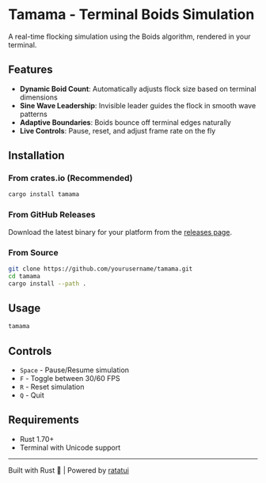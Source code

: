 # Tamama - Terminal Boids Simulation

A real-time flocking simulation using the Boids algorithm, rendered in your terminal.

## Features

- **Dynamic Boid Count**: Automatically adjusts flock size based on terminal dimensions
- **Sine Wave Leadership**: Invisible leader guides the flock in smooth wave patterns
- **Adaptive Boundaries**: Boids bounce off terminal edges naturally
- **Live Controls**: Pause, reset, and adjust frame rate on the fly

## Installation

### From crates.io (Recommended)

```bash
cargo install tamama
```

### From GitHub Releases

Download the latest binary for your platform from the [releases page](https://github.com/yourusername/tamama/releases).

### From Source

```bash
git clone https://github.com/yourusername/tamama.git
cd tamama
cargo install --path .
```

## Usage

```bash
tamama
```

## Controls

- `Space` - Pause/Resume simulation
- `F` - Toggle between 30/60 FPS
- `R` - Reset simulation
- `Q` - Quit

## Requirements

- Rust 1.70+
- Terminal with Unicode support

---

Built with Rust 🦀 | Powered by [ratatui](https://github.com/ratatui-org/ratatui)